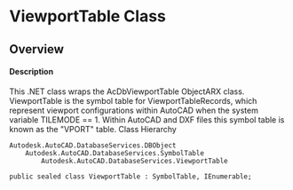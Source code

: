 # ViewportTable Class

## Overview

#### Description
This .NET class wraps the AcDbViewportTable ObjectARX class. 
ViewportTable is the symbol table for ViewportTableRecords, which represent viewport configurations within AutoCAD when the system variable TILEMODE == 1. Within AutoCAD and DXF files this symbol table is known as the "VPORT" table.
Class Hierarchy
```text
Autodesk.AutoCAD.DatabaseServices.DBObject
    Autodesk.AutoCAD.DatabaseServices.SymbolTable
        Autodesk.AutoCAD.DatabaseServices.ViewportTable
```

```text
public sealed class ViewportTable : SymbolTable, IEnumerable;
```